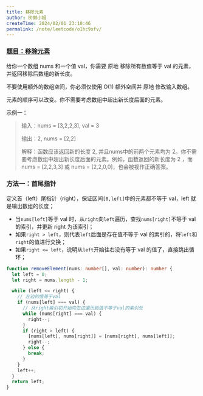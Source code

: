 ```yaml
---
title: 移除元素
author: 树懒小姐
createTime: 2024/02/01 23:10:46
permalink: /note/leetcode/o1hc9xfv/
---
```


### [题目：移除元素](https://leetcode.cn/problems/remove-element/?envType=study-plan-v2&envId=top-interview-150)

给你一个数组 nums 和一个值 val，你需要 原地 移除所有数值等于 val 的元素，并返回移除后数组的新长度。

不要使用额外的数组空间，你必须仅使用 O(1) 额外空间并 原地 修改输入数组。

元素的顺序可以改变。你不需要考虑数组中超出新长度后面的元素。

示例一：

>输入：nums = [3,2,2,3], val = 3
>
>输出：2, nums = [2,2]
>
>解释：函数应该返回新的长度 2, 并且nums中的前两个元素均为 2。你不需要考虑数组中超出新长度后面的元素。例如，函数返回的新长度为 2 ，而 nums = [2,2,3,3] 或 nums = [2,2,0,0]，也会被视作正确答案。

### 方法一：首尾指针

定义首（left）尾指针（right），保证区间`[0,left]`中的元素都不等于 val，left 就是输出数组的长度；

- 当`nums[left]`等于 val 时，从`right`向`left`遍历，查找`nums[right]`不等于 val 的索引，并更新 right 为该索引；
- 如果`right > left`，则代表`left`后面是存在值不等于 val 的索引的，将`left`和`right`的值进行交换；
- 如果`right <= left`，说明从`left`开始往右没有等于 val 的值了，直接跳出循环；

```ts
function removeElement(nums: number[], val: number): number {
  let left = 0;
  let right = nums.length - 1;

  while (left <= right) {
    // 左边的值等于val
    if (nums[left] === val) {
      // 从right索引初开始向左边遍历到值不等于val的索引处
      while (nums[right] === val) {
        right--;
      }
      if (right > left) {
        [nums[left], nums[right]] = [nums[right], nums[left]];
        right--;
      } else {
        break;
      }
    }
    left++;
  }
  return left;
}
```

